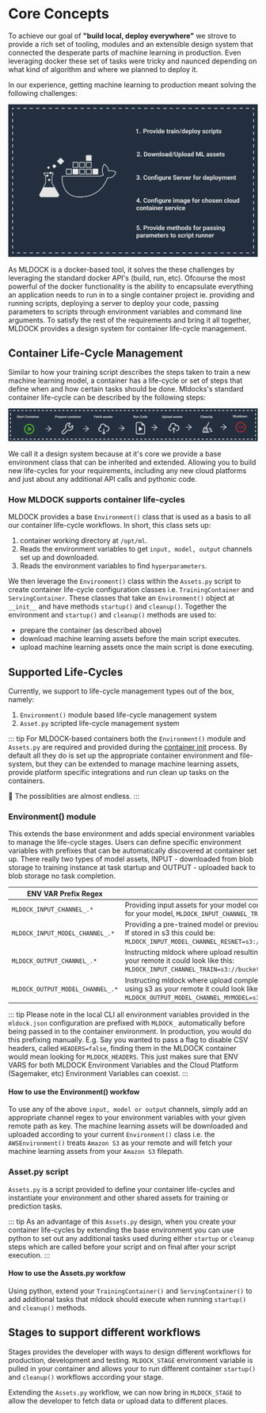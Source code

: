 # Core Concepts

To achieve our goal of **"build local, deploy everywhere"** we strove to provide a rich set of tooling, modules and an extensible design system that connected the desperate parts of machine learning in production. Even leveraging docker these set of tasks were tricky and naunced depending on what kind of algorithm and where we planned to deploy it.

In our experience, getting machine learning to production meant solving the following challenges:

![mldock-core-functions](/images/mldock-core-functions.png)

As MLDOCK is a docker-based tool, it solves the these challenges by leveraging the standard docker API's (build, run, etc). Ofcourse the most powerful of the docker functionality is the ability to encapsulate everything an application needs to run in to a single container project ie. providing and running scripts, deploying a server to deploy your code, passing parameters to scripts through environment variables and command line arguments. To satisfy the rest of the requirements and bring it all together, MLDOCK provides a design system for container life-cycle management.

## Container Life-Cycle Management

Similar to how your training script describes the steps taken to train a new machine learning model, a container has a life-cycle or set of steps that define when and how certain tasks should be done. Mldocks's standard container life-cycle can be described by the following steps:

![mldock-container-lifecycle-management](/images/mldock-container-lifecycle-management.png)

We call it a design system because at it's core we provide a base environment class that can be inherited and extended. Allowing you to build new life-cycles for your requirements, including any new cloud platforms and just about any additional API calls and pythonic code.

### How MLDOCK supports container life-cycles

MLDOCK provides a base `Environment()` class that is used as a basis to all our container life-cycle workflows.
In short, this class sets up:
1. container working directory at `/opt/ml`.
2. Reads the environment variables to get `input, model, output` channels set up and downloaded.
3. Reads the environment variables to find `hyperparameters`.

We then leverage the `Environment()` class within the `Assets.py` script to create container life-cycle configuration classes i.e. `TrainingContainer` and `ServingContainer`. These classes that take an `Environment()` object at `__init__` and have methods `startup()` and `cleanup()`. Together the environment and `startup()` and `cleanup()` methods are used to:
- prepare the container (as described above)
- download machine learning assets before the main script executes.
- upload machine learning assets once the main script is done executing.

## Supported Life-Cycles

Currently, we support to life-cycle management types out of the box, namely:
1. `Environment()` module based life-cycle management system
2. `Asset.py` scripted life-cycle management system

::: tip
For MLDOCK-based containers both the `Environment()` module and `Assets.py` are required and provided during the [container init](../cli/container.html#initialize) process. By default all they do is set up the appropriate container environment and file-system, but they can be extended to manage machine learning assets, provide platform specific integrations and run clean up tasks on the containers.

:rocket: The possiblities are almost endless.
:::


### Environment() module

This extends the base environment and adds special environment variables to manage the life-cycle stages. Users can define specific environment variables with prefixes that can be automatically discovered at container set up. There really two types of model assets, INPUT - downloaded from blob storage to training instance at task startup and OUTPUT - uploaded back to blob storage no task completion.

| **ENV VAR Prefix Regex** | **Use Case** |
|--|--|
| `MLDOCK_INPUT_CHANNEL_.*` | Providing input assets for your model container runtime, e.g. Providing training data stored in s3 for your model, `MLDOCK_INPUT_CHANNEL_TRAIN=s3://bucket/path/to/directory/containing/data` |
| `MLDOCK_INPUT_MODEL_CHANNEL_.*` | Providing a pre-trained model or previously trained model checkpoint for container runtime, e.g. If stored in s3 this could be: `MLDOCK_INPUT_MODEL_CHANNEL_RESNET=s3://bucket/path/to/directory/containing/resnet/model` |
| `MLDOCK_OUTPUT_CHANNEL_.*` | Instructing mldock where upload resulting assets from training completion, e.g. If using s3 as your remote it could look like this: `MLDOCK_INPUT_CHANNEL_TRAIN=s3://bucket/path/to/directory/to/upload/output/data` |
| `MLDOCK_OUTPUT_MODEL_CHANNEL_.*` | Instructing mldock where upload completed or trained model assets on training completion, e.g. If using s3 as your remote it could look like this: `MLDOCK_OUTPUT_MODEL_CHANNEL_MYMODEL=s3://bucket/path/to/directory/containing/mymodel/model` |

::: tip
Please note in the local CLI all environment variables provided in the `mldock.json` configuration are prefixed with `MLDOCK_` automatically before being passed in to the container environment. In production, you would do this prefixing manually. E.g. Say you wanted to pass a flag to disable CSV headers, called `HEADERS=false`, finding them in the MLDOCK container would mean looking for `MLDOCK_HEADERS`. This just makes sure that ENV VARS for both MLDOCK Environment Variables and the Cloud Platform (Sagemaker, etc) Environment Variables can coexist.
:::

#### How to use the Environment() workfow

To use any of the above `input, model or output` channels, simply add an appropriate channel regex to your environment variables with your given remote path as key. The machine learning assets will be downloaded and uploaded according to your current `Environment()` class i.e. the `AWSEnvironment()` treats `Amazon S3` as your remote and will fetch your machine learning assets from your `Amazon S3` filepath.

### Asset.py script

`Assets.py` is a script provided to define your container life-cycles and instantiate your environment and other shared assets for training or prediction tasks.

::: tip
As an advantage of this `Assets.py` design, when you create your container life-cycles by extending the base environment you can use python to set out any additional tasks used during either `startup` or `cleanup` steps which are called before your script and on final after your script execution.
:::

#### How to use the Assets.py workfow

Using python, extend your `TrainingContainer()` and `ServingContainer()` to add additional tasks that mldock should execute when running `startup()` and `cleanup()` methods.

## Stages to support different workflows

Stages provides the developer with ways to design different workflows for production, development and testing. `MLDOCK_STAGE` environment variable is pulled in your container and allows your to run different container `startup()` and `cleanup()` workflows according your stage.

Extending the `Assets.py` workflow, we can now bring in `MLDOCK_STAGE` to allow the developer to fetch data or upload data to different places.

